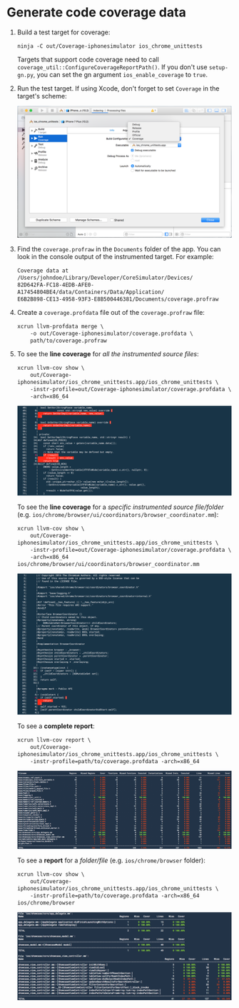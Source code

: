 # Generate code coverage data

1.  Build a test target for coverage:

    ```
    ninja -C out/Coverage-iphonesimulator ios_chrome_unittests
    ```

    Targets that support code coverage need to call
    `coverage_util::ConfigureCoverageReportPath()`.
    If you don't use `setup-gn.py`, you can set the gn argument
    `ios_enable_coverage` to `true`.

1.  Run the test target. If using Xcode, don't forget to set `Coverage` in the
    target's scheme:

    ![](images/coverage_xcode.png)

1.  Find the `coverage.profraw` in the `Documents` folder of the app. You can
    look in the console output of the instrumented target. For example:

    ```
    Coverage data at /Users/johndoe/Library/Developer/CoreSimulator/Devices/
    82D642FA-FC18-4EDB-AFE0-A17454804BE4/data/Containers/Data/Application/
    E6B2B898-CE13-4958-93F3-E8B500446381/Documents/coverage.profraw
    ```

1.  Create a `coverage.profdata` file out of the `coverage.profraw` file:

    ```
    xcrun llvm-profdata merge \
        -o out/Coverage-iphonesimulator/coverage.profdata \
        path/to/coverage.profraw
    ```

1.  To see the **line coverage** for *all the instrumented source files*:

    ```
    xcrun llvm-cov show \
        out/Coverage-iphonesimulator/ios_chrome_unittests.app/ios_chrome_unittests \
        -instr-profile=out/Coverage-iphonesimulator/coverage.profdata \
        -arch=x86_64
    ```

    ![](images/llvm-cov_show.png)

    To see the **line coverage** for a *specific instrumented source
    file/folder* (e.g.
    `ios/chrome/browser/ui/coordinators/browser_coordinator.mm`):

    ```
    xcrun llvm-cov show \
        out/Coverage-iphonesimulator/ios_chrome_unittests.app/ios_chrome_unittests \
        -instr-profile=out/Coverage-iphonesimulator/coverage.profdata \
        -arch=x86_64 ios/chrome/browser/ui/coordinators/browser_coordinator.mm
    ```

    ![](images/llvm-cov_show_file.png)

    To see a **complete report**:

    ```
    xcrun llvm-cov report \
        out/Coverage-iphonesimulator/ios_chrome_unittests.app/ios_chrome_unittests \
        -instr-profile=path/to/coverage.profdata -arch=x86_64
    ```

    ![](images/llvm-cov_report.png)

    To see a **report** for a *folder/file* (e.g. `ios/chrome/browser` folder):

    ```
    xcrun llvm-cov show \
        out/Coverage-iphonesimulator/ios_chrome_unittests.app/ios_chrome_unittests \
        -instr-profile=path/to/coverage.profdata -arch=x86_64 ios/chrome/browser
    ```

    ![](images/llvm-cov_report_folder.png)
